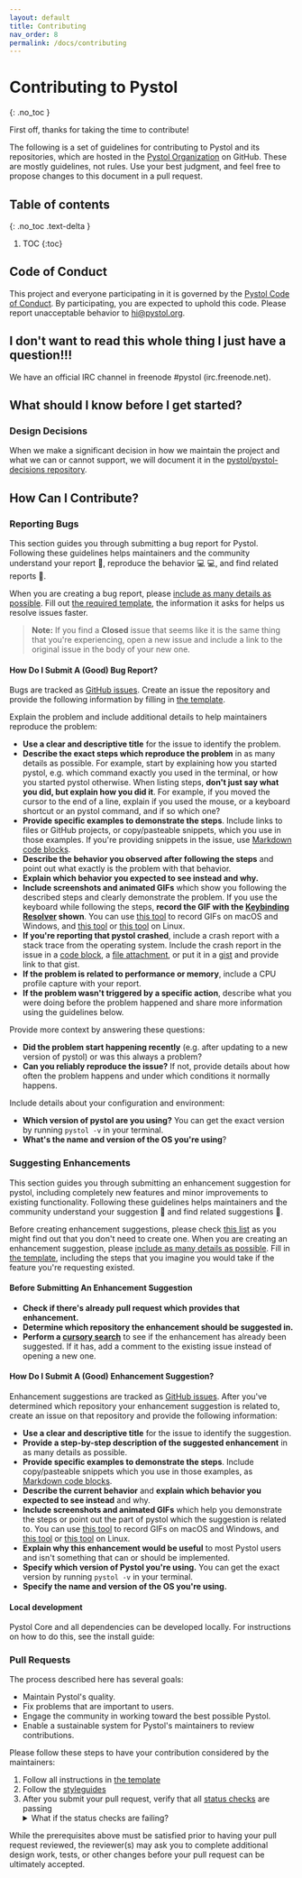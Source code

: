 ```yaml
---
layout: default
title: Contributing
nav_order: 8
permalink: /docs/contributing
---
```


# Contributing to Pystol
{: .no_toc }

First off, thanks for taking the time to contribute!

The following is a set of guidelines for contributing to Pystol and its repositories,
which are hosted in the [Pystol Organization](https://github.com/pystol) on GitHub.
These are mostly guidelines, not rules. Use your best judgment, and feel free to
propose changes to this document in a pull request.

## Table of contents
{: .no_toc .text-delta }

1. TOC
{:toc}

## Code of Conduct

This project and everyone participating in it is governed by the
[Pystol Code of Conduct](CODE_OF_CONDUCT.md). By participating,
you are expected to uphold this code. Please report unacceptable
behavior to [hi@pystol.org](mailto:hi@pystol.org).

## I don't want to read this whole thing I just have a question!!!

We have an official IRC channel in freenode #pystol (irc.freenode.net).

## What should I know before I get started?

### Design Decisions

When we make a significant decision in how we maintain the project
and what we can or cannot support, we will document it in the
[pystol/pystol-decisions repository](https://github.com/pystol/pystol-decisions).

## How Can I Contribute?

### Reporting Bugs

This section guides you through submitting a
bug report for Pystol.
Following these guidelines helps maintainers and the community understand
your report :pencil:, reproduce the behavior :computer: :computer:, and find
related reports :mag_right:.

When you are creating a bug
report, please [include as many details as possible](#how-do-i-submit-a-good-bug-report).
Fill out [the required template](https://github.com/pystol/.github/blob/master/.github/ISSUE_TEMPLATE/bug_report.md),
the information it asks for helps us resolve issues faster.

> **Note:** If you find a **Closed** issue that seems like it is the same
thing that you're experiencing, open a new issue and include a link to the original
issue in the body of your new one.

#### How Do I Submit A (Good) Bug Report?

Bugs are tracked as [GitHub issues](https://guides.github.com/features/issues/).
Create an issue the repository and provide the following information by filling
in [the template](https://github.com/pystol/.github/blob/master/.github/ISSUE_TEMPLATE/bug_report.md).

Explain the problem and include additional details to help maintainers reproduce the problem:

* **Use a clear and descriptive title** for the issue to identify the problem.
* **Describe the exact steps which reproduce the problem** in as many details as possible. For example, start by
explaining how you started pystol, e.g. which command exactly you used in the terminal, or how you started pystol otherwise.
When listing steps, **don't just say what you did, but explain how you did it**. For example, if you moved the cursor to
the end of a line, explain if you used the mouse, or a keyboard shortcut or an pystol command, and if so which one?
* **Provide specific examples to demonstrate the steps**. Include links to files or GitHub projects, or copy/pasteable
snippets, which you use in those examples. If you're providing snippets in the issue, use [Markdown code blocks](https://help.github.com/articles/markdown-basics/#multiple-lines).
* **Describe the behavior you observed after following the steps** and point out what exactly is the problem with that behavior.
* **Explain which behavior you expected to see instead and why.**
* **Include screenshots and animated GIFs** which show you following the described steps and clearly demonstrate the
problem. If you use the keyboard while following the steps, **record the GIF with the
[Keybinding Resolver](https://github.com/pystol/keybinding-resolver) shown**. You can use
[this tool](https://www.cockos.com/licecap/) to record GIFs on macOS and Windows, and
[this tool](https://github.com/colinkeenan/silentcast) or [this tool](https://github.com/GNOME/byzanz) on Linux.
* **If you're reporting that pystol crashed**, include a crash report with a stack trace from the operating system.
Include the crash report in the issue in a [code block](https://help.github.com/articles/markdown-basics/#multiple-lines),
a [file attachment](https://help.github.com/articles/file-attachments-on-issues-and-pull-requests/), or put it in a [gist](https://gist.github.com/) and provide link to that gist.
* **If the problem is related to performance or memory**, include a CPU profile capture with your report.
* **If the problem wasn't triggered by a specific action**, describe what you were doing before the problem happened and
share more information using the guidelines below.

Provide more context by answering these questions:

* **Did the problem start happening recently** (e.g. after updating to a new version of pystol) or was this always a problem?
* **Can you reliably reproduce the issue?** If not, provide details about how often the problem happens and under which conditions it normally happens.

Include details about your configuration and environment:

* **Which version of pystol are you using?** You can get the exact version by running `pystol -v` in your terminal.
* **What's the name and version of the OS you're using**?

### Suggesting Enhancements

This section guides you through submitting an enhancement suggestion for pystol,
including completely new features and minor improvements to existing functionality.
Following these guidelines helps maintainers and the community understand your
suggestion :pencil: and find related suggestions :mag_right:.

Before creating enhancement suggestions, please check [this list](#before-submitting-an-enhancement-suggestion) as you might find out
that you don't need to create one. When you are creating an enhancement suggestion, please
[include as many details as possible](#how-do-i-submit-a-good-enhancement-suggestion).
Fill in [the template](https://github.com/pystol/.github/blob/master/.github/ISSUE_TEMPLATE/feature_request.md),
including the steps that you imagine you would take if the feature you're requesting existed.

#### Before Submitting An Enhancement Suggestion

* **Check if there's already pull request which provides that enhancement.**
* **Determine which repository the enhancement should be suggested in.**
* **Perform a [cursory search](https://github.com/search?q=+is%3Aissue+user%3Apystol)** to see if the enhancement has
already been suggested. If it has, add a comment to the existing issue instead of opening a new one.

#### How Do I Submit A (Good) Enhancement Suggestion?

Enhancement suggestions are tracked as [GitHub issues](https://guides.github.com/features/issues/).
After you've determined which repository your enhancement suggestion is related to,
create an issue on that repository and provide the following information:

* **Use a clear and descriptive title** for the issue to identify the suggestion.
* **Provide a step-by-step description of the suggested enhancement** in as many details as possible.
* **Provide specific examples to demonstrate the steps**. Include copy/pasteable snippets which
you use in those examples, as [Markdown code blocks](https://help.github.com/articles/markdown-basics/#multiple-lines).
* **Describe the current behavior** and **explain which behavior you expected to see instead** and why.
* **Include screenshots and animated GIFs** which help you demonstrate the steps or point out the
part of pystol which the suggestion is related to. You can use [this tool](https://www.cockos.com/licecap/) to record
GIFs on macOS and Windows, and [this tool](https://github.com/colinkeenan/silentcast) or [this tool](https://github.com/GNOME/byzanz) on Linux.
* **Explain why this enhancement would be useful** to most Pystol users and isn't something that can or should be implemented.
* **Specify which version of Pystol you're using.** You can get the exact version by running `pystol -v` in your terminal.
* **Specify the name and version of the OS you're using.**

#### Local development

Pystol Core and all dependencies can be developed locally. For instructions on how to
do this, see the install guide:

### Pull Requests

The process described here has several goals:

- Maintain Pystol's quality.
- Fix problems that are important to users.
- Engage the community in working toward the best possible Pystol.
- Enable a sustainable system for Pystol's maintainers to review contributions.

Please follow these steps to have your contribution considered by the maintainers:

1. Follow all instructions in [the template](PULL_REQUEST_TEMPLATE.md)
2. Follow the [styleguides](#styleguides)
3. After you submit your pull request, verify that all [status checks](https://help.github.com/articles/about-status-checks/)
are passing <details><summary>What if the status checks are failing?</summary>If a status check is failing, and you believe that
the failure is unrelated to your change, please leave a comment on the pull request explaining why you believe the failure is unrelated.
A maintainer will re-run the status check for you. If we conclude that the failure was a false positive, then we will open an issue to
track that problem with our status check suite.</details>

While the prerequisites above must be satisfied prior to having your pull request reviewed, the reviewer(s) may ask you to complete
additional design work, tests, or other changes before your pull request can be ultimately accepted.
